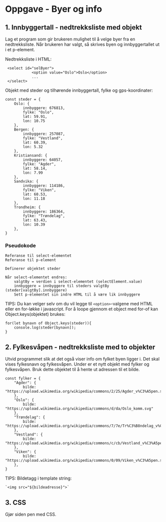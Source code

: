 # Oppgave - Byer og info

## 1. Innbyggertall - nedtrekksliste med objekt

Lag et program som gir brukeren mulighet til å velge byer fra en nedtrekksliste. Når brukeren har valgt, så skrives byen og innbyggertallet ut i et p-element.

Nedtrekksliste i HTML:

```
 <select id="selByer">
            <option value="Oslo">Oslo</option>
            ...
 </select>
```

Objekt med steder og tilhørende innbyggertall, fylke og gps-koordinater:

```
const steder = {
    Oslo: {
        innbyggere: 676813,
        fylke: "Oslo",
        lat: 59.91,
        lon: 10.75
    },
    Bergen: {
        innbyggere: 257087,
        fylke: "Vestland",
        lat: 60.39,
        lon: 5.32
    },
    Kristiansand: {
        innbyggere: 64057,
        fylke: "Agder",
        lat: 58.14,
        lon: 7.99
    },
    Sandvika: {
        innbyggere: 114186,
        fylke: "Viken",
        lat: 60.53,
        lon: 11.18
    },
    Trondheim: {
        innbyggere: 186364,
        fylke: "Trøndelag",
        lat: 63.43,
        lon: 10.39
    },
}
```

### Pseudokode
```
Referanse til select-elementet
Referanse til p-element

Definerer objektet steder

Når select-elementet endres:
    valgtBy = verdien i select-elementet (selectElement.value)
    innbyggere = innbyggere til steders valgtBy (steder[valgtBy].innbyggere)
    Sett p-elementet sin indre HTML til å være lik innbyggere

```

TIPS: Du kan velger selv om du vil legge til `<option>`-valgene med HTML eller en for-løkke i javascript. For å loope gjennom et object med for-of kan Object.keys(objektet) brukes:
```
for(let bynavn of Object.keys(steder)){
    console.log(steder[bynavn]);
}
```

## 2. Fylkesvåpen - nedtrekksliste med to objekter
Utvid programmet slik at det også viser info om fylket byen ligger i. Det skal vises fylkesnavn og fylkesvåpen. Under er et nytt objekt med fylker og fylkesvåpen. Bruk dette objektet til å hente ut adressen til et bilde.

```
const fylker = {
    "Agder": { 
        bilde: "https://upload.wikimedia.org/wikipedia/commons/2/25/Agder_v%C3%A5pen.svg" 
    },
    "Oslo": { 
        bilde: "https://upload.wikimedia.org/wikipedia/commons/d/da/Oslo_komm.svg" 
    },
    "Trøndelag": { 
        bilde: "https://upload.wikimedia.org/wikipedia/commons/7/7e/Tr%C3%B8ndelag_v%C3%A5pen.svg"
    },
    "Vestland": { 
        bilde: "https://upload.wikimedia.org/wikipedia/commons/c/cb/Vestland_v%C3%A5pen.svg"
    },
    "Viken": { 
        bilde: "https://upload.wikimedia.org/wikipedia/commons/0/09/Viken_v%C3%A5pen.svg"
    },
}
```

TIPS: Bildetagg i template string:
```
`<img src="${bildeadresse}">`
```

## 3. CSS
Gjør siden pen med CSS.